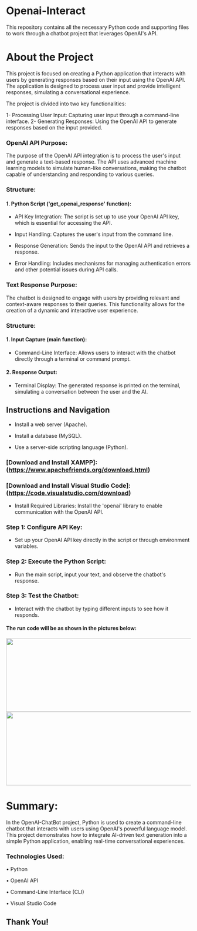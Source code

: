 # Openai-Interact

This repository contains all the necessary Python code and supporting files to work through a chatbot project that leverages OpenAI's API.


# About the Project

This project is focused on creating a Python application that interacts with users by generating responses based on their input using the OpenAI API. The application is designed to process user input and provide intelligent responses, simulating a conversational experience.

The project is divided into two key functionalities:

1- Processing User Input: Capturing user input through a command-line interface.
2- Generating Responses: Using the OpenAI API to generate responses based on the input provided.


### OpenAI API Purpose:

The purpose of the OpenAI API integration is to process the user's input and generate a text-based response. The API uses advanced machine learning models to simulate human-like conversations, making the chatbot capable of understanding and responding to various queries.


### Structure:

#### 1. Python Script ('get_openai_response' function):

- API Key Integration: The script is set up to use your OpenAI API key, which is essential for accessing the API.

- Input Handling: Captures the user's input from the command line.
  
- Response Generation: Sends the input to the OpenAI API and retrieves a response.
  
- Error Handling: Includes mechanisms for managing authentication errors and other potential issues during API calls.


### Text Response Purpose:

The chatbot is designed to engage with users by providing relevant and context-aware responses to their queries. This functionality allows for the creation of a dynamic and interactive user experience.


### Structure:

#### 1. Input Capture (main function):

- Command-Line Interface: Allows users to interact with the chatbot directly through a terminal or command prompt.
  
#### 2. Response Output:

- Terminal Display: The generated response is printed on the terminal, simulating a conversation between the user and the AI.


## Instructions and Navigation

- Install a web server (Apache).

- Install a database (MySQL).

- Use a server-side scripting language (Python).

### [Download and Install XAMPP]: (https://www.apachefriends.org/download.html)

### [Download and Install Visual Studio Code]: (https://code.visualstudio.com/download)

- Install Required Libraries: Install the 'openai' library to enable communication with the OpenAI API.
  
### Step 1: Configure API Key:

- Set up your OpenAI API key directly in the script or through environment variables.

  
### Step 2: Execute the Python Script:

- Run the main script, input your text, and observe the chatbot's response.


### Step 3: Test the Chatbot:

- Interact with the chatbot by typing different inputs to see how it responds.


#### The run code will be as shown in the pictures below:

<div> 
   
<img src="https://github.com/user-attachments/assets/ece1cb26-2c59-46e3-b9c3-13cfe0429056" width="1100" height="200">

<img src="https://github.com/user-attachments/assets/af5405da-2321-4089-a5aa-31b41c69914b" width="1400" height="200">

</div>
   
   
# Summary:

In the OpenAI-ChatBot project, Python is used to create a command-line chatbot that interacts with users using OpenAI's powerful language model. This project demonstrates how to integrate AI-driven text generation into a simple Python application, enabling real-time conversational experiences.


### Technologies Used:

•	Python

•	OpenAI API

•	Command-Line Interface (CLI)

•	Visual Studio Code


## Thank You!

